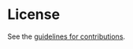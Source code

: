 # License

See the
[guidelines for contributions](https://github.com/ietf-wg-masque/draft-ietf-masque-connect-udp/blob/main/CONTRIBUTING.md).
